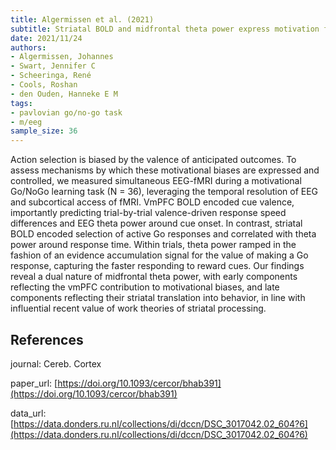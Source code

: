 ```yaml
---
title: Algermissen et al. (2021)
subtitle: Striatal BOLD and midfrontal theta power express motivation for action
date: 2021/11/24
authors:
- Algermissen, Johannes
- Swart, Jennifer C
- Scheeringa, René
- Cools, Roshan
- den Ouden, Hanneke E M
tags:
- pavlovian go/no-go task
- m/eeg
sample_size: 36
---
```


Action selection is biased by the valence of anticipated outcomes. To assess mechanisms by which these motivational biases are expressed and controlled, we measured simultaneous EEG-fMRI during a motivational Go/NoGo learning task (N = 36), leveraging the temporal resolution of EEG and subcortical access of fMRI. VmPFC BOLD encoded cue valence, importantly predicting trial-by-trial valence-driven response speed differences and EEG theta power around cue onset. In contrast, striatal BOLD encoded selection of active Go responses and correlated with theta power around response time. Within trials, theta power ramped in the fashion of an evidence accumulation signal for the value of making a Go response, capturing the faster responding to reward cues. Our findings reveal a dual nature of midfrontal theta power, with early components reflecting the vmPFC contribution to motivational biases, and late components reflecting their striatal translation into behavior, in line with influential recent value of work theories of striatal processing.

## References

journal: Cereb. Cortex

paper_url: [https://doi.org/10.1093/cercor/bhab391](https://doi.org/10.1093/cercor/bhab391)

data_url: [https://data.donders.ru.nl/collections/di/dccn/DSC_3017042.02_604?6](https://data.donders.ru.nl/collections/di/dccn/DSC_3017042.02_604?6)